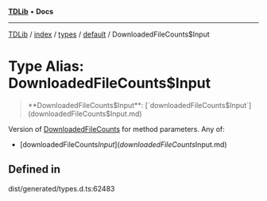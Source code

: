 [**TDLib**](../../../../../../README.md) • **Docs**

***

[TDLib](../../../../../../modules.md) / [index](../../../../../README.md) / [types](../../../README.md) / [default](../README.md) / DownloadedFileCounts$Input

# Type Alias: DownloadedFileCounts$Input

> **DownloadedFileCounts$Input**: [`downloadedFileCounts$Input`](downloadedFileCounts$Input.md)

Version of [DownloadedFileCounts](DownloadedFileCounts-1.md) for method parameters.
Any of:
- [downloadedFileCounts$Input](downloadedFileCounts$Input.md)

## Defined in

dist/generated/types.d.ts:62483

